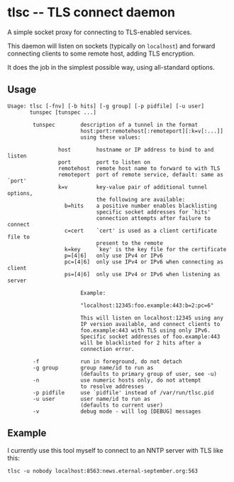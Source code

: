 # tlsc -- TLS connect daemon

A simple socket proxy for connecting to TLS-enabled services.

This daemon will listen on sockets (typically on `localhost`) and forward
connecting clients to some remote host, adding TLS encryption.

It does the job in the simplest possible way, using all-standard options.

## Usage
```
Usage: tlsc [-fnv] [-b hits] [-g group] [-p pidfile] [-u user]
       tunspec [tunspec ...]

        tunspec        description of a tunnel in the format
                       host:port:remotehost[:remoteport][:k=v[:...]]
                       using these values:

                host        hostname or IP address to bind to and listen
                port        port to listen on
                remotehost  remote host name to forward to with TLS
                remoteport  port of remote service, default: same as `port'
                k=v         key-value pair of additional tunnel options,
                            the following are available:
                  b=hits    a positive number enables blacklisting
                            specific socket addresses for `hits'
                            connection attempts after failure to connect
                  c=cert    `cert' is used as a client certificate file to
                            present to the remote
                  k=key     `key' is the key file for the certificate
                  p=[4|6]   only use IPv4 or IPv6
                  pc=[4|6]  only use IPv4 or IPv6 when connecting as client
                  ps=[4|6]  only use IPv4 or IPv6 when listening as server

                       Example:

                       "localhost:12345:foo.example:443:b=2:pc=6"

                       This will listen on localhost:12345 using any
                       IP version available, and connect clients to
                       foo.example:443 with TLS using only IPv6.
                       Specific socket addresses of foo.example:443
                       will be blacklisted for 2 hits after a
                       connection error.

        -f             run in foreground, do not detach
        -g group       group name/id to run as
                       (defaults to primary group of user, see -u)
        -n             use numeric hosts only, do not attempt
                       to resolve addresses
        -p pidfile     use `pidfile' instead of /var/run/tlsc.pid
        -u user        user name/id to run as
                       (defaults to current user)
        -v             debug mode - will log [DEBUG] messages
```

## Example

I currently use this tool myself to connect to an NNTP server with TLS like
this:

```
tlsc -u nobody localhost:8563:news.eternal-september.org:563
```

